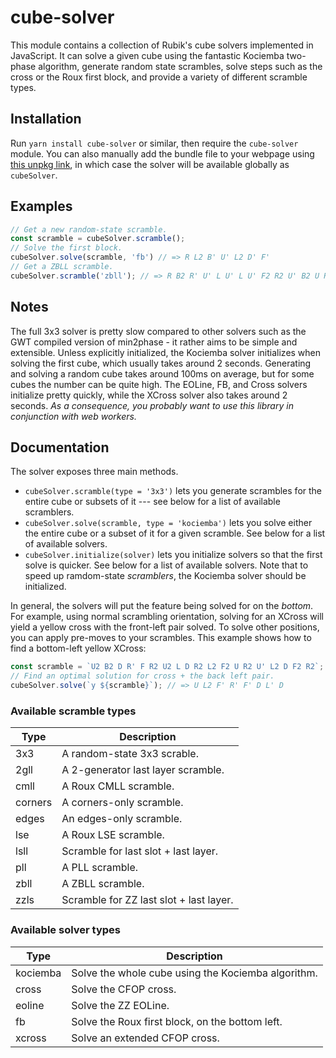 # cube-solver

This module contains a collection of Rubik's cube solvers implemented in JavaScript. It can solve a given cube using the fantastic Kociemba two-phase algorithm, generate random state scrambles, solve steps such as the cross or the Roux first block, and provide a variety of different scramble types.

## Installation

Run `yarn install cube-solver` or similar, then require the `cube-solver` module. You can also manually add the bundle file to your webpage using [this unpkg link](https://unpkg.com/cube-solver/dist/bundle.js), in which case the solver will be available globally as `cubeSolver`.

## Examples

```javascript
// Get a new random-state scramble.
const scramble = cubeSolver.scramble();
// Solve the first block.
cubeSolver.solve(scramble, 'fb') // => R L2 B' U' L2 D' F'
// Get a ZBLL scramble.
cubeSolver.scramble('zbll'); // => R B2 R' U' L U' L U' F2 R2 U' B2 U R2 D' F2 U'
```

## Notes

The full 3x3 solver is pretty slow compared to other solvers such as the GWT compiled version of min2phase - it rather aims to be simple and extensible. Unless explicitly initialized, the Kociemba solver initializes when solving the first cube, which usually takes around 2 seconds. Generating and solving a random cube takes around 100ms on average, but for some cubes the number can be quite high. The EOLine, FB, and Cross solvers initialize pretty quickly, while the XCross solver also takes around 2 seconds. *As a consequence, you probably want to use this library in conjunction with web workers.*

## Documentation

The solver exposes three main methods.

- `cubeSolver.scramble(type = '3x3')` lets you generate scrambles for the entire cube or subsets of it --- see below for a list of available scramblers.
- `cubeSolver.solve(scramble, type = 'kociemba')` lets you solve either the entire cube or a subset of it for a given scramble. See below for a list of available solvers.
- `cubeSolver.initialize(solver)` lets you initialize solvers so that the first solve is quicker. See below for a list of available solvers. Note that to speed up ramdom-state *scramblers*, the Kociemba solver should be initialized.

In general, the solvers will put the feature being solved for on the *bottom*. For example, using normal scrambling orientation, solving for an XCross will yield a yellow cross with the front-left pair solved. To solve other positions, you can apply pre-moves to your scrambles. This example shows how to find a bottom-left yellow XCross:

```javascript
const scramble = `U2 B2 D R' F R2 U2 L D R2 L2 F2 U R2 U' L2 D F2 R2`;
// Find an optimal solution for cross + the back left pair.
cubeSolver.solve(`y ${scramble}`); // => U L2 F' R' F' D L' D
```

### Available scramble types

| Type    | Description                             |
|---------|-----------------------------------------|
| 3x3     | A random-state 3x3 scrable.             |
| 2gll    | A 2-generator last layer scramble.      |
| cmll    | A Roux CMLL scramble.                   |
| corners | A corners-only scramble.                |
| edges   | An edges-only scramble.                 |
| lse     | A Roux LSE scramble.                    |
| lsll    | Scramble for last slot + last layer.    |
| pll     | A PLL scramble.                         |
| zbll    | A ZBLL scramble.                        |
| zzls    | Scramble for ZZ last slot + last layer. |

### Available solver types

| Type     | Description                                        |
|----------|----------------------------------------------------|
| kociemba | Solve the whole cube using the Kociemba algorithm. |
| cross    | Solve the CFOP cross.                              |
| eoline   | Solve the ZZ EOLine.                               |
| fb       | Solve the Roux first block, on the bottom left.    |
| xcross   | Solve an extended CFOP cross.                      |
